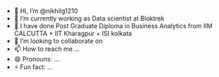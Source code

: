 - 👋 Hi, I’m @nikhilg1210
- 👀 I’m currently working as Data scientist at Bloktrek 
- 🌱 I have done Post Graduate Diploma in Business Analytics from IIM CALCUTTA + IIT Kharagpur + ISI kolkata 
- 💞️ I’m looking to collaborate on 
- 📫 How to reach me ...
- 😄 Pronouns: ...
- ⚡ Fun fact: ...

<!---
nikhilg1210/nikhilg1210 is a ✨ special ✨ repository because its `README.md` (this file) appears on your GitHub profile.
You can click the Preview link to take a look at your changes.
--->
